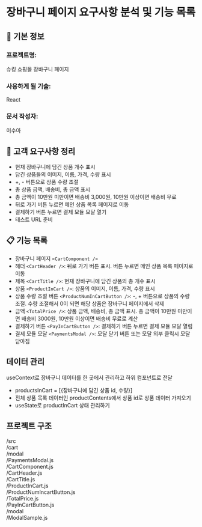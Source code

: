 # 장바구니 페이지 요구사항 분석 및 기능 목록

## 📌 기본 정보
### 프로젝트명: 
슈킹 쇼핑몰 장바구니 페이지

### 사용하게 될 기술: 
React

### 문서 작성자: 
이수아

## 📝 고객 요구사항 정리
- 현재 장바구니에 담긴 상품 개수 표시
- 담긴 상품들의 이미지, 이름, 가격, 수량 표시
- +, - 버튼으로 상품 수량 조절
- 총 상품 금액, 배송비, 총 금액 표시
- 총 금액이 10만원 미만이면 배송비 3,000원, 10만원 이상이면 배송비 무료
- 뒤로 가기 버튼 누르면 메인 상품 목록 페이지로 이동
- 결제하기 버튼 누르면 결제 모듈 모달 열기
- 테스트 URL 준비

## 📋 기능 목록
- 장바구니 페이지 `<CartComponent />`
- 헤더 `<CartHeader />`: 뒤로 가기 버튼 표시. 버튼 누르면 메인 상품 목록 페이지로 이동
- 제목 `<CartTitle />`: 현재 장바구니에 담긴 상품의 총 개수 표시
- 상품 `<ProductInCart />`: 상품의 이미지, 이름, 가격, 수량 표시
- 상품 수량 조절 버튼 `<ProductNumInCartButton />`: -, + 버튼으로 상품의 수량 조절. 수량 조절해서 0이 되면 해당 상품은 장바구니 페이지에서 삭제
- 금액 `<TotalPrice />`: 상품 금액, 배송비, 총 금액 표시. 총 금액이 10만원 미만이면 배송비 3000원, 10만원 이상이면 배송비 무료로 계산
- 결제하기 버튼 `<PayInCartButton />`: 결제하기 버튼 누르면 결제 모듈 모달 열림
- 결제 모듈 모달 `<PaymentsModal />`: 모달 닫기 버튼 또는 모달 외부 클릭시 모달 닫아짐

## 데이터 관리
useContext로 장바구니 데이터를 한 곳에서 관리하고 하위 컴포넌트로 전달
- productsInCart = [{장바구니에 담긴 상품 id, 수량}]
- 전체 상품 목록 데이터인 productContents에서 상품 id로 상품 데이터 가져오기
- useState로 productInCart 상태 관리하기

## 프로젝트 구조
/src<br>
  /cart<br>
    /modal<br>
      /PaymentsModal.js<br>
    /CartComponent.js<br>
    /CartHeader.js<br>
    /CartTitle.js<br>
    /ProductInCart.js<br>
    /ProductNumIncartButton.js<br>
    /TotalPrice.js<br>
    /PayInCartButton.js<br>
  /modal<br>
    /ModalSample.js<br>
